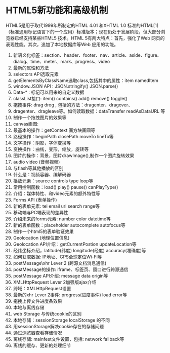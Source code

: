 # HTML5新功能和高级机制

HTML5是用于取代1999年所制定的HTML 4.01 和XHTML 1.0 标准的HTML[1]（标准通用标记语言下的一个应用）标准版本；现在仍处于发展阶段，但大部分浏览器已经支持某些HTML5 技术。HTML 5有两大特点：首先，强化了Web 网页的表现性能。其次，追加了本地数据库等Web 应用的功能。
1. 新语义化标签：section、header、footer、nav、article、aside、figure、
dialog、time、meter、mark、progress、video
2. 最新的属性和方法
3. selectors API选取元素
4. getElementsByClassName选取class,包括其中的属性：item namedItem
5. window.JSON API : JSON.stringify() JSON.parse()
6. Data-* : 标记可以用来的自定义数据
7. classList接口: item() contains() add() remove() toggle()
8. 拖拽事件: drag drog , 包括的方法：dragenter、dragover、
9. dragenter、dragleave等。如何读取数据：dataTransfer readAsDataURL
等
10. 制作一个拖拽图片的效果等
11. canvas画图:
12. 最基本的操作：getContext 画方块画圆等
13. 路径操作：beginPath closePath moveTo lineTo等
14. 文字操作：阴影，字体变换等
15. 变换操作：曲线，变形，缩放，旋转等
16. 图片的操作：背景，图片drawImage(),制作一个图片旋转效果
17. audio video (音频视频)
18. 与flash等其他播放的区别
19. 什么是：视频容器、编解码器
20. 播放元素：source controls type loop等
21. 常用控制函数：load() play() pause() canPlayType()
22. 介绍：媒体特性、和video元素的额外特性等
23. Forms API (表单操作)
24. 新的表单元素: tel email url search range等
25. 移动端与PC端表现的差异性
26. 介绍未来的forms元素: number color datetime等
27. 新的表单函数：placeholder autocomplete autofocus等
28. 制作一个html5的表单验证效果
29. Geolocation (地理位置信息)
30. Geolocation API介绍：getCurrentPostion updateLocation等
31. 经纬坐标介绍，latitude(纬度) longitude(经度) accuracy(准确度)等
32. 如何获取数据: IP地址、GPS全球定位Wi-Fi等
33. postMessage\xhr Lever 2 (跨源文档消息通信)
34. postMessage的操作: iframe、标签页、窗口进行跨源通信
35. postMessage API介绍: message data origin等
36. XMLHttpRequest Lever 2加强版ajax介绍
37. 跨域：XMLHttpRequest设置
38. 最新的xhr Lever 2事件: progress(进度事件) load error等
39. 拖拽上传文件进度条效果
40. 本地与离线存储
41. web Storage 与传统cookie的区别
42. 本地存储：sessionStorage localStorage 的不同
43. 用sessionStorage解决cookie存在的存储问题
44. 通过浏览器查看存储情况
45. 离线存储: mainfest文件设置，包括: network fallback等
46. 离线的缓存、更新的处理细节
